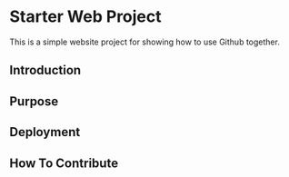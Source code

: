 # Starter Web Project

This is a simple website project for showing how to use Github together.

## Introduction

## Purpose

## Deployment

## How To Contribute